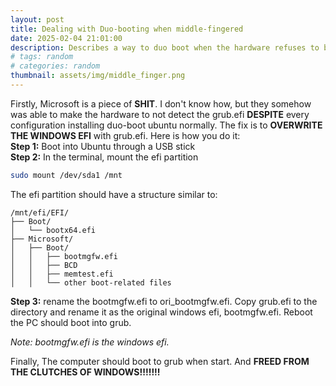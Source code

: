 ```yaml
---
layout: post
title: Dealing with Duo-booting when middle-fingered
date: 2025-02-04 21:01:00
description: Describes a way to duo boot when the hardware refuses to boot into grub
# tags: random
# categories: random
thumbnail: assets/img/middle_finger.png
---
```


Firstly, Microsoft is a piece of **SHIT**. I don't know how, but they somehow was able to make the hardware to not detect the grub.efi **DESPITE** every configuration installing duo-boot ubuntu normally. The fix is to **OVERWRITE THE WINDOWS EFI** with grub.efi. Here is how you do it:  
**Step 1:** Boot into Ubuntu through a USB stick  
**Step 2:** In the terminal, mount the efi partition
```bash
sudo mount /dev/sda1 /mnt
```
The efi partition should have a structure similar to:
```
/mnt/efi/EFI/
├── Boot/
│   └── bootx64.efi
├── Microsoft/
│   ├── Boot/
│   │   ├── bootmgfw.efi
│   │   ├── BCD
│   │   ├── memtest.efi
│   │   └── other boot-related files
```

**Step 3:** rename the bootmgfw.efi to ori_bootmgfw.efi. Copy grub.efi to the directory and rename it as the original windows efi, bootmgfw.efi. Reboot the PC should boot into grub.  

*Note: bootmgfw.efi is the windows efi.*

Finally, The computer should boot to grub when start. And **FREED FROM THE CLUTCHES OF WINDOWS!!!!!!!**